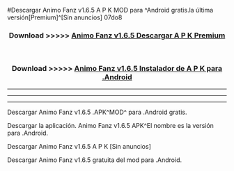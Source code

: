 #Descargar Animo Fanz v1.6.5 A P K MOD para ^Android gratis.la última versión[Premium]^[Sin anuncios] 07do8



<div align="center">
<h3>Download >>>>> <a href="https://es-web.web.app/?es= ${title}">Animo Fanz v1.6.5 Descargar A P K Premium</a></h3><br>

<h3>Download >>>>> <a href="https://es-web.web.app/?es= ${title}">Animo Fanz v1.6.5 Instalador de A P K para .Android</a></h3>
</div>


----------------------------------------------------------

----------------------------------------------------------

----------------------------------------------------------

Descargar Animo Fanz v1.6.5 .APK^MOD^ para .Android gratis.

Descargar la aplicación. Animo Fanz v1.6.5 APK^El nombre es la versión para .Android.

Descargar Animo Fanz v1.6.5 A P K [Sin anuncios]

Descargar Animo Fanz v1.6.5 gratuita del mod para .Android.
